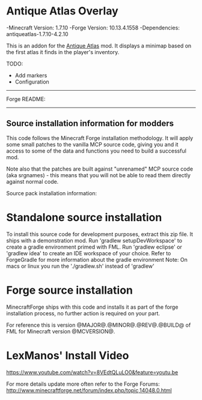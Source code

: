 Antique Atlas Overlay
=====================

-Minecraft Version: 1.7.10
-Forge Version: 10.13.4.1558
-Dependencies: antiqueatlas-1.7.10-4.2.10

This is an addon for the [Antique Atlas](http://www.minecraftforum.net/forums/mapping-and-modding/minecraft-mods/1292324-antique-atlas-v4-2-10-17-12-2015) mod. It displays a minimap based on the first atlas it finds in the player's inventory.

TODO:
 * Add markers
 * Configuration

-------------------------------------------
Forge README:

-------------------------------------------
Source installation information for modders
-------------------------------------------
This code follows the Minecraft Forge installation methodology. It will apply
some small patches to the vanilla MCP source code, giving you and it access 
to some of the data and functions you need to build a successful mod.

Note also that the patches are built against "unrenamed" MCP source code (aka
srgnames) - this means that you will not be able to read them directly against
normal code.

Source pack installation information:

Standalone source installation
==============================

To install this source code for development purposes, extract this zip file.
It ships with a demonstration mod. Run 'gradlew setupDevWorkspace' to create
a gradle environment primed with FML. Run 'gradlew eclipse' or 'gradlew idea' to
create an IDE workspace of your choice.
Refer to ForgeGradle for more information about the gradle environment
Note: On macs or linux you run the './gradlew.sh' instead of 'gradlew'

Forge source installation
=========================
MinecraftForge ships with this code and installs it as part of the forge
installation process, no further action is required on your part.

For reference this is version @MAJOR@.@MINOR@.@REV@.@BUILD@ of FML
for Minecraft version @MCVERSION@.

LexManos' Install Video
=======================
https://www.youtube.com/watch?v=8VEdtQLuLO0&feature=youtu.be

For more details update more often refer to the Forge Forums:
http://www.minecraftforge.net/forum/index.php/topic,14048.0.html
